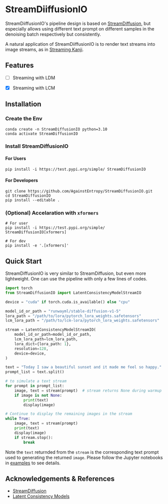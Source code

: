 # StreamDiiffusionIO

StreamDiiffusionIO's pipeline design is based on [StreamDiffusion](https://github.com/cumulo-autumn/StreamDiffusion), but especially allows using different text prompt on different samples in the denoising batch respectively but consistently.


A natural application of StreamDiiffusionIO is to render text streams into image streams, as in [Streaming Kanji](https://github.com/AgainstEntropy/kanji).

## Features

- [ ] Streaming with LDM
- [x] Streaming with LCM


## Installation

### Create the Env

```shell
conda create -n StreamDiffusionIO python=3.10
conda activate StreamDiffusionIO
```

### Install StreamDiffusionIO

#### For Users

```shell
pip install -i https://test.pypi.org/simple/ StreamDiffusionIO
```

#### For Developers

```shell
git clone https://github.com/AgainstEntropy/StreamDiffusionIO.git
cd StreamDiffusionIO
pip install --editable .
```

### (Optional) Accelaration with `xformers`

```shell
# For user
pip install -i https://test.pypi.org/simple/ StreamDiffusionIO[xformers]

# For dev
pip install -e '.[xformers]'
```

## Quick Start

StreamDiffusionIO is very similar to StreamDiffusion, but even more lightweight. One can use the pipeline with only a few lines of codes.

```python
import torch
from StreamDiffusionIO import LatentConsistencyModelStreamIO

device = "cuda" if torch.cuda.is_available() else "cpu"

model_id_or_path = "runwayml/stable-diffusion-v1-5"
lora_path = "/path/to/lora/pytorch_lora_weights.safetensors"
lcm_lora_path = "/path/to/lcm-lora/pytorch_lora_weights.safetensors"

stream = LatentConsistencyModelStreamIO(
    model_id_or_path=model_id_or_path,
    lcm_lora_path=lcm_lora_path,
    lora_dict={lora_path: 1},
    resolution=128,
    device=device,
)

text = "Today I saw a beautiful sunset and it made me feel so happy."
prompt_list = text.split()

# to simulate a text stream
for prompt in prompt_list:
    image, text = stream(prompt)  # stream returns None during warmup
    if image is not None:
        print(text)
        display(image)

# Continue to display the remaining images in the stream 
while True:
    image, text = stream(prompt)
    print(text)
    display(image)
    if stream.stop():
        break
```

Note the `text` returnded from the `stream` is the corresponding text prompt used to generating the returned `image`.
Please follow the Jupyter notebooks in [examples](./examples/) to see details.


## Acknowledgements & References

- [StreamDiffusion](https://github.com/cumulo-autumn/StreamDiffusion)
- [Latent Consistency Models](https://github.com/huggingface/diffusers/tree/main/examples/consistency_distillation)